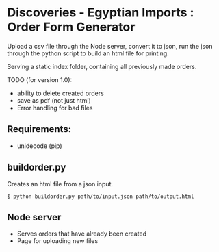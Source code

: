 # Discoveries - Egyptian Imports : Order Form Generator

Upload a csv file through the Node server, convert it to json, run the json through the python script to build an html file for printing. 

Serving a static index folder, containing all previously made orders.

TODO (for version 1.0): 

* ability to delete created orders
* save as pdf (not just html)
* Error handling for bad files

## Requirements:
* unidecode (pip)

## buildorder.py
Creates an html file from a json input.

```
$ python buildorder.py path/to/input.json path/to/output.html
```

## Node server
* Serves orders that have already been created
* Page for uploading new files 

